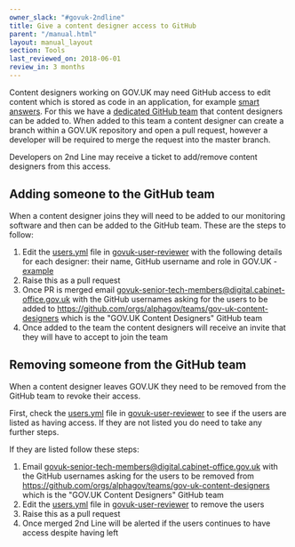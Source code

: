 ```yaml
---
owner_slack: "#govuk-2ndline"
title: Give a content designer access to GitHub
parent: "/manual.html"
layout: manual_layout
section: Tools
last_reviewed_on: 2018-06-01
review_in: 3 months
---
```


Content designers working on GOV.UK may need GitHub access to edit content
which is stored as code in an application, for example
[smart answers][smart-answers-github]. For this we have a
[dedicated GitHub team][github-team] that content designers can be added to.
When added to this team a content designer can create a branch within a GOV.UK
repository and open a pull request, however a developer will be required to
merge the request into the master branch.

Developers on 2nd Line may receive a ticket to add/remove content designers
from this access.

## Adding someone to the GitHub team

When a content designer joins they will need to be added to our monitoring
software and then can be added to the GitHub team. These are the steps to
follow:

1. Edit the [users.yml][] file in [govuk-user-reviewer][] with the following
   details for each designer: their name, GitHub username and role in
   GOV.UK - [example][user-example]
1. Raise this as a pull request
1. Once PR is merged email
   govuk-senior-tech-members@digital.cabinet-office.gov.uk
   with the GitHub usernames asking for the users to be added to
   https://github.com/orgs/alphagov/teams/gov-uk-content-designers
   which is the "GOV.UK Content Designers" GitHub team
1. Once added to the team the content designers will receive an invite that
   they will have to accept to join the team

## Removing someone from the GitHub team

When a content designer leaves GOV.UK they need to be removed from the GitHub
team to revoke their access.

First, check the [users.yml][] file in [govuk-user-reviewer][] to see if the
users are listed as having access. If they are not listed you do need to take
any further steps.

If they are listed follow these steps:

1. Email govuk-senior-tech-members@digital.cabinet-office.gov.uk
   with the GitHub usernames asking for the users to be removed from
   https://github.com/orgs/alphagov/teams/gov-uk-content-designers
   which is the "GOV.UK Content Designers" GitHub team
1. Edit the [users.yml][] file in [govuk-user-reviewer][] to remove the users
1. Raise this as a pull request
1. Once merged 2nd Line will be alerted if the users continues to have
   access despite having left

[smart-answers-github]: https://github.com/alphagov/smart-answers
[github-team]: https://github.com/orgs/alphagov/teams/gov-uk-content-designers
[users.yml]: https://github.com/alphagov/govuk-user-reviewer/blob/master/config/users.yml
[govuk-user-reviewer]: https://github.com/alphagov/govuk-user-reviewer
[user-example]: https://github.com/alphagov/govuk-user-reviewer/pull/114/commits/2bfff951faf1eb57b70022f90e926e51605e63a0
